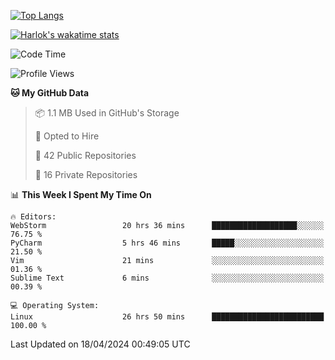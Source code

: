[![Top Langs](https://github-readme-stats.vercel.app/api/top-langs/?username=remisiki&theme=dracula&layout=compact&hide=Jupyter%20Notebook,CSS,HTML&langs_count=10&exclude_repo=GMM-Demux-GUI)](https://github.com/anuraghazra/github-readme-stats)

[![Harlok's wakatime stats](https://github-readme-stats.vercel.app/api/wakatime?username=@remisiki&theme=dracula&layout=compact&langs_count=10&hide=other,html,css,text,json,markdown,jupyter)](https://github.com/anuraghazra/github-readme-stats)

<!--START_SECTION:waka-->
![Code Time](http://img.shields.io/badge/Code%20Time-777%20hrs%2014%20mins-blue)

![Profile Views](http://img.shields.io/badge/Profile%20Views-1-blue)

**🐱 My GitHub Data** 

> 📦 1.1 MB Used in GitHub's Storage 
 > 
> 💼 Opted to Hire
 > 
> 📜 42 Public Repositories 
 > 
> 🔑 16 Private Repositories 
 > 
📊 **This Week I Spent My Time On** 

```text
🔥 Editors: 
WebStorm                 20 hrs 36 mins      ███████████████████░░░░░░   76.75 % 
PyCharm                  5 hrs 46 mins       █████░░░░░░░░░░░░░░░░░░░░   21.50 % 
Vim                      21 mins             ░░░░░░░░░░░░░░░░░░░░░░░░░   01.36 % 
Sublime Text             6 mins              ░░░░░░░░░░░░░░░░░░░░░░░░░   00.39 % 

💻 Operating System: 
Linux                    26 hrs 50 mins      █████████████████████████   100.00 % 
```


 Last Updated on 18/04/2024 00:49:05 UTC
<!--END_SECTION:waka-->
